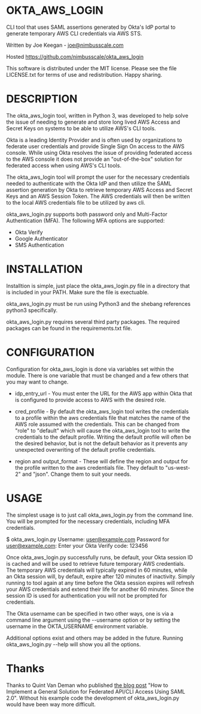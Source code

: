 # OKTA_AWS_LOGIN
CLI tool that uses SAML assertions generated by Okta's IdP portal to generate temporary AWS CLI credentials via 
AWS STS.

Written by Joe Keegan - <joe@nimbusscale.com>

Hosted https://github.com/nimbusscale/okta_aws_login

This software is distributed under the MIT license. 
Please see the file LICENSE.txt for terms of use and redistribution. Happy sharing.

# DESCRIPTION
The okta_aws_login tool, written in Python 3, was developed to help solve the issue of needing to generate and store 
long lived AWS Access and Secret Keys on systems to be able to utilize AWS's CLI tools.

Okta is a leading Identity Provider and is often used by organizations to federate user credentials and provide 
Single Sign On access to the AWS console. While using Okta resolves the issue of providing federated access to the 
AWS console it does not provide an "out-of-the-box" solution for federated access when using AWS's CLI tools.

The okta_aws_login tool will prompt the user for the necessary credentials needed to authenticate with the Okta IdP  and then utilize the SAML assertion generation by Okta to retrieve temporary AWS Access and Secret Keys and an AWS 
Session Token. The AWS credentials will then be written to the local AWS credentials file to be utilized by aws cli.

okta_aws_login.py supports both password only and Multi-Factor Authentication (MFA). The following MFA options are 
supported:

* Okta Verify 
* Google Authenticator 
* SMS Authentication 


# INSTALLATION
Installtion is simple, just place the okta_aws_login.py file in a directory that is included in your PATH. Make sure 
the file is exectuable.

okta_aws_login.py must be run using Python3 and the shebang references python3 specifically. 

okta_aws_login.py requires several third party packages. The required packages can be found in the requirements.txt 
file.

# CONFIGURATION
Configuration for okta_aws_login is done via variables set within the module. There is one variable that must be 
changed and a few others that you may want to change.

* idp_entry_url - You must enter the URL for the AWS app within Okta that is configured to provide access to AWS with 
the desired role.

* cred_profile - By default the okta_aws_login tool writes the credentials to a profile within the aws credentials 
file that matches the name of the AWS role assumed with the credentials. This can be changed from "role" to "default" 
which will cause the okta_aws_login tool to write the credentials to the default profile. Writing the default profile 
will often be the desired behavior, but is not the default behavior as it prevents any unexpected overwriting of the 
default profile credentials.

* region and output_format - These will define the region and output for the profile written to the aws credentials 
file. They default to "us-west-2" and "json". Change them to suit your needs.

# USAGE
The simplest usage is to just call okta_aws_login.py from the command line. You will be prompted for the necessary credentials, including MFA credentials.

$ okta_aws_login.py
Username: user@example.com
Password for user@example.com:
Enter your Okta Verify code: 123456

Once okta_aws_login.py successfully runs, be default, your Okta session ID is cached and will be used to retrieve 
future temporary AWS credentials. The temporary AWS credentials will typically expired in 60 minutes, while an Okta
session will, by default, expire after 120 minutes of inactivity. Simply running to tool again at any time before the 
Okta session expires will refresh your AWS credentials and extend their life for another 60 minutes. Since the 
session ID is used for authentication you will not be prompted for credentials.

The Okta username can be specified in two other ways, one is via a command line argument using the --username option 
or by setting the username in the OKTA_USERNAME environment variable.

Additional options exist and others may be added in the future. Running okta_aws_login.py --help will show you all the 
options.

# Thanks
Thanks to Quint Van Deman who published [the blog post](http://blogs.aws.amazon.com/security/post/TxU0AVUS9J00FP/How-to-Implement-a-General-Solution-for-Federated-API-CLI-Access-Using-SAML-2-0) "How to Implement a General Solution for Federated 
API/CLI Access Using SAML 2.0". Without his example code the development of okta_aws_login.py would have been way more difficult.

